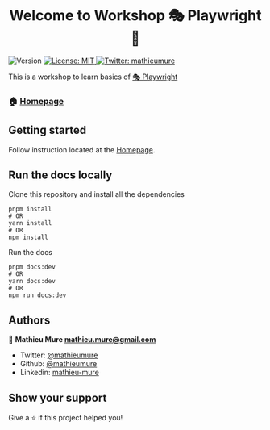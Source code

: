 <h1 style="text-align: center">Welcome to Workshop 🎭 Playwright 👋</h1>
<p>
  <img alt="Version" src="https://img.shields.io/badge/version-1.0.0-blue.svg?cacheSeconds=2592000" />
  <a href="#" target="_blank">
    <img alt="License: MIT" src="https://img.shields.io/badge/License-MIT-yellow.svg" />
  </a>
  <a href="https://twitter.com/mathieumure" target="_blank">
    <img alt="Twitter: mathieumure" src="https://img.shields.io/twitter/follow/mathieumure.svg?style=social" />
  </a>
</p>

This is a workshop to learn basics of [🎭 Playwright](https://playwright.dev/)

### 🏠 [Homepage](http://localhost:3000/workshop-playwright)

## Getting started

Follow instruction located at the [Homepage](http://localhost:3000/workshop-playwright).

## Run the docs locally

Clone this repository and install all the dependencies

```shell
pnpm install
# OR
yarn install
# OR
npm install
```

Run the docs

```shell
pnpm docs:dev
# OR
yarn docs:dev
# OR
npm run docs:dev
```

## Authors

👤 **Mathieu Mure <mathieu.mure@gmail.com>**

- Twitter: [@mathieumure](https://twitter.com/mathieumure)
- Github: [@mathieumure](https://github.com/mathieumure)
- Linkedin: [mathieu-mure](https://www.linkedin.com/in/mathieu-mure/)

## Show your support

Give a ⭐️ if this project helped you!
